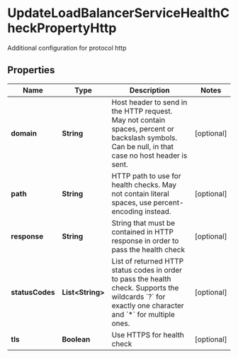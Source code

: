 

# UpdateLoadBalancerServiceHealthCheckPropertyHttp

Additional configuration for protocol http

## Properties

| Name | Type | Description | Notes |
|------------ | ------------- | ------------- | -------------|
|**domain** | **String** | Host header to send in the HTTP request. May not contain spaces, percent or backslash symbols. Can be null, in that case no host header is sent. |  [optional] |
|**path** | **String** | HTTP path to use for health checks. May not contain literal spaces, use percent-encoding instead. |  [optional] |
|**response** | **String** | String that must be contained in HTTP response in order to pass the health check |  [optional] |
|**statusCodes** | **List&lt;String&gt;** | List of returned HTTP status codes in order to pass the health check. Supports the wildcards &#x60;?&#x60; for exactly one character and &#x60;*&#x60; for multiple ones. |  [optional] |
|**tls** | **Boolean** | Use HTTPS for health check |  [optional] |



